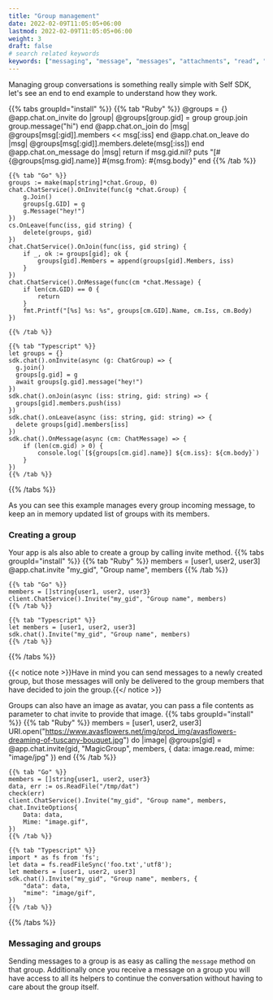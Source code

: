 ```yaml
---
title: "Group management"
date: 2022-02-09T11:05:05+06:00
lastmod: 2022-02-09T11:05:05+06:00
weight: 3
draft: false
# search related keywords
keywords: ["messaging", "message", "messages", "attachments", "read", "delivered", "edit", "delete", "remove"]
---
```


Managing group conversations is something really simple with Self SDK, let's see an end to end example to understand how they work.

{{% tabs groupId="install" %}}
    {{% tab "Ruby" %}}
    @groups = {}
    @app.chat.on_invite do |group|
        @groups[group.gid] = group
        group.join
        group.message("hi")
    end
    @app.chat.on_join do |msg|
        @groups[msg[:gid]].members << msg[:iss]
    end
    @app.chat.on_leave do |msg|
        @groups[msg[:gid]].members.delete(msg[:iss])
    end
    @app.chat.on_message do |msg|
        return if msg.gid.nil?
        puts "[#{@groups[msg.gid].name}] #{msg.from}: #{msg.body}"
    end
    {{% /tab %}}

    {{% tab "Go" %}}
    groups := make(map[string]*chat.Group, 0)
	chat.ChatService().OnInvite(func(g *chat.Group) {
		g.Join()
		groups[g.GID] = g
		g.Message("hey!")
	})
	cs.OnLeave(func(iss, gid string) {
		delete(groups, gid)
	})
	chat.ChatService().OnJoin(func(iss, gid string) {
		if _, ok := groups[gid]; ok {
			groups[gid].Members = append(groups[gid].Members, iss)
		}
	})    
    chat.ChatService().OnMessage(func(cm *chat.Message) {
        if len(cm.GID) == 0 {
            return
        }
        fmt.Printf("[%s] %s: %s", groups[cm.GID].Name, cm.Iss, cm.Body) 
    })

    {{% /tab %}}

    {{% tab "Typescript" %}}
    let groups = {}
    sdk.chat().onInvite(async (g: ChatGroup) => {
      g.join()
      groups[g.gid] = g
      await groups[g.gid].message("hey!")
    })
    sdk.chat().onJoin(async (iss: string, gid: string) => {
      groups[gid].members.push(iss)
    })
    sdk.chat().onLeave(async (iss: string, gid: string) => {
      delete groups[gid].members[iss]
    })
    sdk.chat().OnMessage(async (cm: ChatMessage) => {
        if (len(cm.gid) > 0) {
            console.log(`[${groups[cm.gid].name}] ${cm.iss}: ${cm.body}`)
        }
    })
    {{% /tab %}}
{{% /tabs %}}

As you can see this example manages every group incoming message, to keep an in memory updated list of groups with its members. 

### Creating a group

Your app is als also able to create a group by calling invite method.
{{% tabs groupId="install" %}}
    {{% tab "Ruby" %}}
    members = [user1, user2, user3]
    @app.chat.invite "my_gid", "Group name", members
    {{% /tab %}}

    {{% tab "Go" %}}
    members = []string{user1, user2, user3}
    client.ChatService().Invite("my_gid", "Group name", members)
    {{% /tab %}}

    {{% tab "Typescript" %}}
    let members = [user1, user2, user3]
    sdk.chat().Invite("my_gid", "Group name", members)
    {{% /tab %}}
{{% /tabs %}}

{{< notice note >}}Have in mind you can send messages to a newly created group, but those messages will only be delivered to the group members that have decided to join the group.{{</ notice >}}

Groups can also have an image as avatar, you can pass a file contents as parameter to chat invite to provide that image.
{{% tabs groupId="install" %}}
    {{% tab "Ruby" %}}
    members = [user1, user2, user3]
    URI.open("https://www.avasflowers.net/img/prod_img/avasflowers-dreaming-of-tuscany-bouquet.jpg") do |image|
        @groups[gid] = @app.chat.invite(gid, "MagicGroup", members, { data: image.read, mime: "image/jpg" })
    end
    {{% /tab %}}

    {{% tab "Go" %}}
    members = []string{user1, user2, user3}
    data, err := os.ReadFile("/tmp/dat")
    check(err)
    client.ChatService().Invite("my_gid", "Group name", members, chat.InviteOptions{
        Data: data,
        Mime: "image.gif",
    })
    {{% /tab %}}

    {{% tab "Typescript" %}}
    import * as fs from 'fs';
    let data = fs.readFileSync('foo.txt','utf8');
    let members = [user1, user2, user3]
    sdk.chat().Invite("my_gid", "Group name", members, {
        "data": data, 
        "mime": "image/gif",
    })
    {{% /tab %}}
{{% /tabs %}}


### Messaging and groups

Sending messages to a group is as easy as calling the `message` method on that group. Additionally once you receive a message on a group you will have access to all its helpers to continue the conversation without having to care about the group itself.
